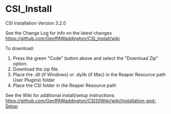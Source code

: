 # CSI_Install
 CSI installation
Version 3.2.0

See the Change Log for info on the latest changes https://github.com/GeoffAWaddington/CSI_Install/wiki

To download:
1. Press the green "Code" button above and select the "Download Zip" option.
2. Download the zip file.
3. Place the .dll (if Windows) or .dylib (if Mac) in the Reaper Resource path User Plugins\ folder
4. Place the CSI folder in the Reaper Resource path

See the Wiki for additional install/setup instructions: https://github.com/GeoffAWaddington/CSI30Wiki/wiki/Installation-and-Setup 



